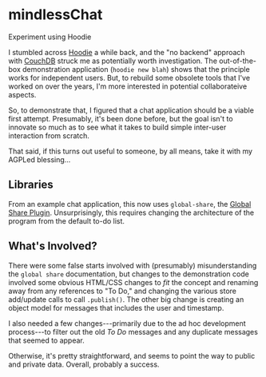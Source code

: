 # mindlessChat
Experiment using Hoodie

I stumbled across [Hoodie](http://hood.ie/) a while back, and the "no backend" approach with [CouchDB](http://wiki.apache.org/couchdb/) struck me as potentially worth investigation.  The out-of-the-box demonstration application (`hoodie new blah`) shows that the principle works for independent users.  But, to rebuild some obsolete tools that I've worked on over the years, I'm more interested in potential collaborateive aspects.

So, to demonstrate that, I figured that a chat application should be a viable first attempt.  Presumably, it's been done before, but the goal isn't to innovate so much as to see what it takes to build simple inter-user interaction from scratch.

That said, if this turns out useful to someone, by all means, take it with my AGPLed blessing...

## Libraries

From an example chat application, this now uses `global-share`, the [Global Share Plugin](https://github.com/hoodiehq/hoodie-plugin-global-share).  Unsurprisingly, this requires changing the architecture of the program from the default to-do list.

## What's Involved?

There were some false starts involved with (presumably) misunderstanding the `global share` documentation, but changes to the demonstration code involved some obvious HTML/CSS changes to _fit_ the concept and renaming away from any references to "To Do," and changing the various store add/update calls to call `.publish()`.  The other big change is creating an object model for messages that includes the user and timestamp.

I also needed a few changes---primarily due to the ad hoc development process---to filter out the old _To Do_ messages and any duplicate messages that seemed to appear.

Otherwise, it's pretty straightforward, and seems to point the way to public and private data.  Overall, probably a success.
